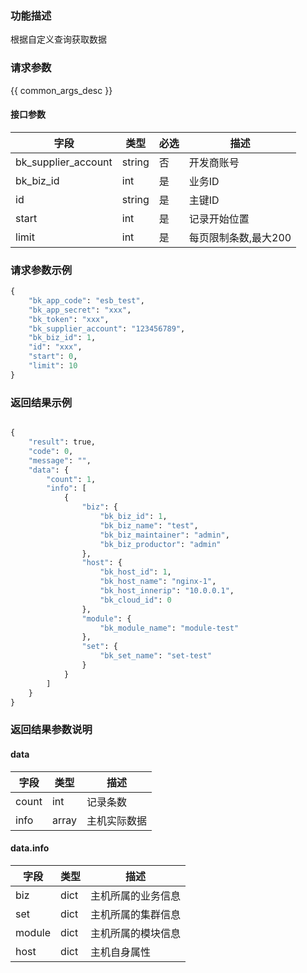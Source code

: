### 功能描述

根据自定义查询获取数据

### 请求参数

{{ common_args_desc }}

#### 接口参数

| 字段      |  类型      | 必选   |  描述      |
|-----------|------------|--------|------------|
| bk_supplier_account | string     | 否     | 开发商账号 |
| bk_biz_id |  int     | 是     | 业务ID |
| id        |  string  | 是     | 主键ID |
| start     |  int     | 是     | 记录开始位置 |
| limit     |  int     | 是     | 每页限制条数,最大200 |

### 请求参数示例

```python
{
    "bk_app_code": "esb_test",
    "bk_app_secret": "xxx",
    "bk_token": "xxx",
    "bk_supplier_account": "123456789",
    "bk_biz_id": 1,
    "id": "xxx",
    "start": 0,
    "limit": 10
}
```

### 返回结果示例

```python

{
    "result": true,
    "code": 0,
    "message": "",
    "data": {
        "count": 1,
        "info": [
            {
                "biz": {
                    "bk_biz_id": 1,
                    "bk_biz_name": "test",
                    "bk_biz_maintainer": "admin",
                    "bk_biz_productor": "admin"
                },
                "host": {
                    "bk_host_id": 1,
                    "bk_host_name": "nginx-1",
                    "bk_host_innerip": "10.0.0.1",
                    "bk_cloud_id": 0
                },
                "module": {
                    "bk_module_name": "module-test"
                },
                "set": {
                    "bk_set_name": "set-test"
                }
            }
        ]
    }
}
```

### 返回结果参数说明

#### data

| 字段      | 类型      | 描述      |
|-----------|-----------|-----------|
| count     | int          | 记录条数 |
| info      | array        | 主机实际数据 |

#### data.info

| 字段      | 类型      | 描述      |
|-----------|-----------|-----------|
| biz      | dict       | 主机所属的业务信息 |
| set      | dict       | 主机所属的集群信息 |
| module   | dict       | 主机所属的模块信息 |
| host     | dict       | 主机自身属性 |
